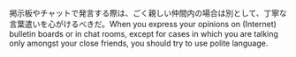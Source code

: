<tr><td>掲示板やチャットで発言する際は、ごく親しい仲間内の場合は別として、丁寧な言葉遣いを心がけるべきだ。<td><tr><tr><td>When you express your opinions on (Internet) bulletin boards or in chat rooms, except for cases in which you are talking only amongst your close friends, you should try to use polite language.<td><tr></table>

